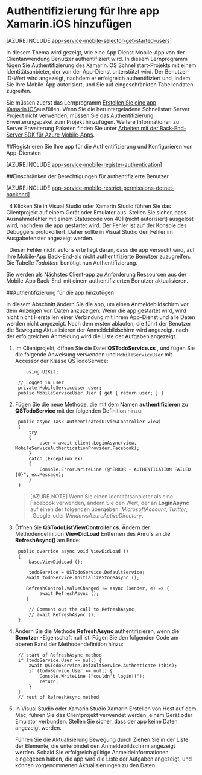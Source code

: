 <properties
    pageTitle="Erste Schritte mit der Authentifizierung für Mobile-Apps in Xamarin für iOS"
    description="Erfahren Sie, wie Mobile-Apps für die Benutzerauthentifizierung der app iOS Xamarin mithilfe einer Vielzahl von Identitätsanbieter, einschließlich AAD, Google, Facebook, Twitter und Microsoft verwenden."
    services="app-service\mobile"
    documentationCenter="xamarin"
    authors="adrianhall"
    manager="dwrede"
    editor=""/>

<tags
    ms.service="app-service-mobile"
    ms.workload="na"
    ms.tgt_pltfrm="mobile-xamarin-ios"
    ms.devlang="dotnet"
    ms.topic="article"
    ms.date="10/01/2016"
    ms.author="adrianha"/>

# <a name="add-authentication-to-your-xamarinios-app"></a>Authentifizierung für Ihre app Xamarin.iOS hinzufügen

[AZURE.INCLUDE [app-service-mobile-selector-get-started-users](../../includes/app-service-mobile-selector-get-started-users.md)]

In diesem Thema wird gezeigt, wie eine App Dienst Mobile-App von der Clientanwendung Benutzer authentifiziert wird. In diesem Lernprogramm fügen Sie Authentifizierung des Xamarin.iOS Schnellstart-Projekts mit einem Identitätsanbieter, der von der App-Dienst unterstützt wird. Der Benutzer-ID-Wert wird angezeigt, nachdem er erfolgreich authentifiziert und, indem Sie Ihre Mobile-App autorisiert, und Sie auf eingeschränkten Tabellendaten zugreifen.

Sie müssen zuerst das Lernprogramm [Erstellen Sie eine app Xamarin.iOS]ausfüllen. Wenn Sie die heruntergeladene Schnellstart Server Project nicht verwenden, müssen Sie das Authentifizierung Erweiterungspaket zum Projekt hinzufügen. Weitere Informationen zu Server Erweiterung Paketen finden Sie unter [Arbeiten mit der Back-End-Server SDK für Azure Mobile-Apps](app-service-mobile-dotnet-backend-how-to-use-server-sdk.md).

##<a name="register-your-app-for-authentication-and-configure-app-services"></a>Registrieren Sie Ihre app für die Authentifizierung und Konfigurieren von App-Diensten

[AZURE.INCLUDE [app-service-mobile-register-authentication](../../includes/app-service-mobile-register-authentication.md)]

##<a name="restrict-permissions-to-authenticated-users"></a>Einschränken der Berechtigungen für authentifizierte Benutzer

[AZURE.INCLUDE [app-service-mobile-restrict-permissions-dotnet-backend](../../includes/app-service-mobile-restrict-permissions-dotnet-backend.md)]

&nbsp;&nbsp;4 Klicken Sie in Visual Studio oder Xamarin Studio führen Sie das Clientprojekt auf einem Gerät oder Emulator aus. Stellen Sie sicher, dass Ausnahmefehler mit einem Statuscode von 401 (nicht autorisiert) ausgelöst wird, nachdem die app gestartet wird. Der Fehler ist auf der Konsole des Debuggers protokolliert. Daher sollte in Visual Studio den Fehler im Ausgabefenster angezeigt werden.

&nbsp;&nbsp;Dieser Fehler nicht autorisierte liegt daran, dass die app versucht wird, auf Ihre Mobile-App Back-End-als nicht authentifizierte Benutzer zuzugreifen. Die Tabelle *TodoItem* benötigt nun Authentifizierung.

Sie werden als Nächstes Client-app zu Anforderung Ressourcen aus der Mobile-App Back-End-mit einem authentifizierten Benutzer aktualisieren.

##<a name="add-authentication-to-the-app"></a>Authentifizierung für die app hinzufügen

In diesem Abschnitt ändern Sie die app, um einen Anmeldebildschirm vor dem Anzeigen von Daten anzuzeigen. Wenn die app gestartet wird, wird nicht nicht Herstellen einer Verbindung mit Ihrem App-Dienst und alle Daten werden nicht angezeigt. Nach dem ersten ablaufen, die führt der Benutzer die Bewegung Aktualisieren der Anmeldebildschirm wird angezeigt. nach der erfolgreichen Anmeldung wird die Liste der Aufgaben angezeigt.

1. Im Clientprojekt, öffnen Sie die Datei **QSTodoService.cs** , und fügen Sie die folgende Anweisung verwenden und `MobileServiceUser` mit Accessor der Klasse QSTodoService:

    ```
        using UIKit;
    ```

        // Logged in user
        private MobileServiceUser user;
        public MobileServiceUser User { get { return user; } }

2. Fügen Sie die neue Methode, die mit dem Namen **authentifizieren** zu **QSTodoService** mit der folgenden Definition hinzu:


        public async Task Authenticate(UIViewController view)
        {
            try
            {
                user = await client.LoginAsync(view, MobileServiceAuthenticationProvider.Facebook);
            }
            catch (Exception ex)
            {
                Console.Error.WriteLine (@"ERROR - AUTHENTICATION FAILED {0}", ex.Message);
            }
        }

    >[AZURE.NOTE] Wenn Sie einen Identitätsanbieter als eine Facebook verwenden, ändern Sie den Wert, der an **LoginAsync** auf einen der folgenden übergeben: _MicrosoftAccount_, _Twitter_, _Google_oder _WindowsAzureActiveDirectory_.

3. Öffnen Sie **QSTodoListViewController.cs**. Ändern der Methodendefinition **ViewDidLoad** Entfernen des Anrufs an die **RefreshAsync()** am Ende:

        public override async void ViewDidLoad ()
        {
            base.ViewDidLoad ();

            todoService = QSTodoService.DefaultService;
           await todoService.InitializeStoreAsync ();

           RefreshControl.ValueChanged += async (sender, e) => {
                await RefreshAsync ();
           }

            // Comment out the call to RefreshAsync
            // await RefreshAsync ();
        }


4. Ändern Sie die Methode **RefreshAsync** authentifizieren, wenn die **Benutzer** -Eigenschaft null ist. Fügen Sie den folgenden Code am oberen Rand der Methodendefinition hinzu:

        // start of RefreshAsync method
        if (todoService.User == null) {
            await QSTodoService.DefaultService.Authenticate (this);
            if (todoService.User == null) {
                Console.WriteLine ("couldn't login!!");
                return;
            }
        }
        // rest of RefreshAsync method

5. In Visual Studio oder Xamarin Studio Xamarin Erstellen von Host auf dem Mac, führen Sie das Clientprojekt verwendet werden, einem Gerät oder Emulator verbunden. Stellen Sie sicher, dass der app keine Daten angezeigt werden.

    Führen Sie die Aktualisierung Bewegung durch Ziehen Sie in der Liste der Elemente, die unterbindet den Anmeldebildschirm angezeigt werden. Sobald Sie erfolgreich gültige Anmeldeinformationen eingegeben haben, die app wird die Liste der Aufgaben angezeigt, und können vorgenommenen Aktualisierungen zu den Daten.


<!-- URLs. -->
[Submit an app page]: http://go.microsoft.com/fwlink/p/?LinkID=266582
[My Applications]: http://go.microsoft.com/fwlink/p/?LinkId=262039
[Erstellen Sie eine app Xamarin.iOS]: app-service-mobile-xamarin-ios-get-started.md
